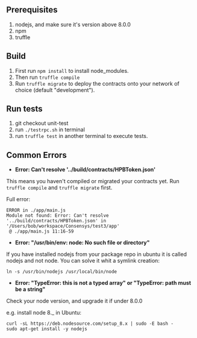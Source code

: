 ## Prerequisites
1. nodejs, and make sure it's version above 8.0.0
2. npm
3. truffle

## Build
1. First run `npm install` to install node_modules.
2. Then run `truffle compile`
3. Run `truffle migrate` to deploy the contracts onto your network of choice (default "development").

## Run tests
1. git checkout unit-test
2. run `./testrpc.sh` in terminal
3. run `truffle test` in another terminal to execute tests.

## Common Errors

* **Error:  Can't resolve '../build/contracts/HPBToken.json'**

This means you haven't compiled or migrated your contracts yet. Run `truffle compile` and `truffle migrate` first.

Full error:

```
ERROR in ./app/main.js
Module not found: Error: Can't resolve '../build/contracts/HPBToken.json' in '/Users/bob/workspace/Consensys/test3/app'
 @ ./app/main.js 11:16-59
```

* **Error: "/usr/bin/env: node: No such file or directory"** 

If you have installed nodejs from your package repo in ubuntu it is called nodejs and not node.
You can solve it whit a symlink creation:

```
ln -s /usr/bin/nodejs /usr/local/bin/node
```

* **Error: "TypeError: this is not a typed array" or "TypeError: path must be a string"**

Check your node version, and upgrade it if under 8.0.0

e.g. install node 8._ in Ubuntu:

```
curl -sL https://deb.nodesource.com/setup_8.x | sudo -E bash -
sudo apt-get install -y nodejs
```
